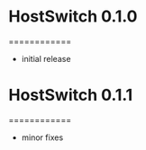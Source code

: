 # HostSwitch 0.1.0

============

- initial release


# HostSwitch 0.1.1

============

- minor fixes
